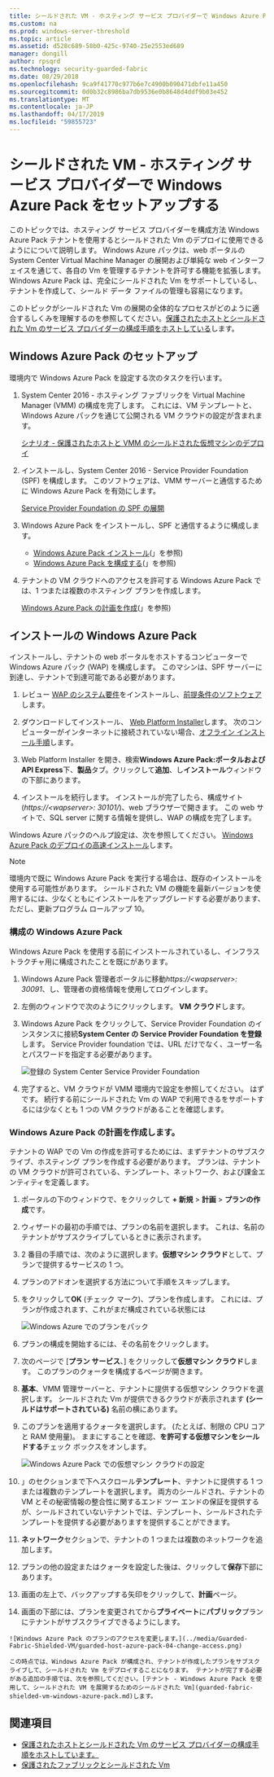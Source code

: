 ```yaml
---
title: シールドされた VM - ホスティング サービス プロバイダーで Windows Azure Pack をセットアップする
ms.custom: na
ms.prod: windows-server-threshold
ms.topic: article
ms.assetid: d528c689-58b0-425c-9740-25e2553ed689
manager: dongill
author: rpsqrd
ms.technology: security-guarded-fabric
ms.date: 08/29/2018
ms.openlocfilehash: 9ca9f41770c977b6e7c4900b090471dbfe11a450
ms.sourcegitcommit: 0d0b32c8986ba7db9536e0b8648d4ddf9b03e452
ms.translationtype: MT
ms.contentlocale: ja-JP
ms.lasthandoff: 04/17/2019
ms.locfileid: "59855723"
---
```

# <a name="shielded-vms---hosting-service-provider-sets-up-windows-azure-pack"></a>シールドされた VM - ホスティング サービス プロバイダーで Windows Azure Pack をセットアップする

このトピックでは、ホスティング サービス プロバイダーを構成方法 Windows Azure Pack テナントを使用するとシールドされた Vm のデプロイに使用できるようにについて説明します。 Windows Azure パックは、web ポータルの System Center Virtual Machine Manager の展開および単純な web インターフェイスを通じて、各自の Vm を管理するテナントを許可する機能を拡張します。 Windows Azure Pack は、完全にシールドされた Vm をサポートしているし、テナントを作成して、シールド データ ファイルの管理も容易になります。

このトピックがシールドされた Vm の展開の全体的なプロセスがどのように適合するしくみを理解するのを参照してください。[保護されたホストとシールドされた Vm のサービス プロバイダーの構成手順をホストしている](guarded-fabric-configuration-scenarios-for-shielded-vms-overview.md)します。

## <a name="setting-up-windows-azure-pack"></a>Windows Azure Pack のセットアップ

環境内で Windows Azure Pack を設定する次のタスクを行います。

1. System Center 2016 - ホスティング ファブリックを Virtual Machine Manager (VMM) の構成を完了します。 これには、VM テンプレートと、Windows Azure パックを通じて公開される VM クラウドの設定が含まれます。

    [シナリオ - 保護されたホストと VMM のシールドされた仮想マシンのデプロイ](https://technet.microsoft.com/system-center-docs/vmm/scenario/guarded-overview)

2. インストールし、System Center 2016 - Service Provider Foundation (SPF) を構成します。 このソフトウェアは、VMM サーバーと通信するために Windows Azure Pack を有効にします。

    [Service Provider Foundation の SPF の展開](https://technet.microsoft.com/system-center-docs/spf/deploy/deploy-spf)

3. Windows Azure Pack をインストールし、SPF と通信するように構成します。

    - [Windows Azure Pack インストール](#install-windows-azure-pack)(」を参照)
    - [Windows Azure Pack を構成する](#configure-windows-azure-pack)(」を参照)

4. テナントの VM クラウドへのアクセスを許可する Windows Azure Pack では、1 つまたは複数のホスティング プランを作成します。

    [Windows Azure Pack の計画を作成](#create-a-plan-in-windows-azure-pack)(」を参照)

## <a name="install-windows-azure-pack"></a>インストールの Windows Azure Pack

インストールし、テナントの web ポータルをホストするコンピューターで Windows Azure パック (WAP) を構成します。 このマシンは、SPF サーバーに到達し、テナントで到達可能である必要があります。

1.  レビュー [WAP のシステム要件](https://technet.microsoft.com/library/dn296442.aspx)をインストールし、[前提条件のソフトウェア](https://technet.microsoft.com/library/dn469335.aspx)します。

2.  ダウンロードしてインストール、 [Web Platform Installer](https://www.microsoft.com/web/downloads/platform.aspx)します。 次のコンピューターがインターネットに接続されていない場合、[オフライン インストール手順](http://www.iis.net/learn/install/web-platform-installer/web-platform-installer-v4-command-line-webpicmdexe-rtw-release)します。

3.  Web Platform Installer を開き、検索**Windows Azure Pack:ポータルおよび API Express**下、**製品**タブ。クリックして**追加**、し**インストール**ウィンドウの下部にあります。

4.  インストールを続行します。 インストールが完了したら、構成サイト (*https://&lt;wapserver&gt;: 30101/*)、web ブラウザーで開きます。 この web サイトで、SQL server に関する情報を提供し、WAP の構成を完了します。

Windows Azure パックのヘルプ設定は、次を参照してください。 [Windows Azure Pack のデプロイの高速インストール](https://technet.microsoft.com/dn296439.aspx)します。

> [!NOTE]
> 環境内で既に Windows Azure Pack を実行する場合は、既存のインストールを使用する可能性があります。 シールドされた VM の機能を最新バージョンを使用するには、少なくともにインストールをアップグレードする必要があります、ただし、更新プログラム ロールアップ 10。

### <a name="configure-windows-azure-pack"></a>構成の Windows Azure Pack

Windows Azure Pack を使用する前にインストールされているし、インフラストラクチャ用に構成されたことを既にがあります。

1.  Windows Azure Pack 管理者ポータルに移動*https://&lt;wapserver&gt;: 30091*、し、管理者の資格情報を使用してログインします。

2.  左側のウィンドウで次のようにクリックします。 **VM クラウド**します。

3.  Windows Azure Pack をクリックして、Service Provider Foundation のインスタンスに接続**System Center の Service Provider Foundation を登録**します。 Service Provider foundation では、URL だけでなく、ユーザー名とパスワードを指定する必要があります。

    ![登録の System Center Service Provider Foundation](../media/Guarded-Fabric-Shielded-VM/guarded-host-azure-pack-01-register-spf.png)

4.  完了すると、VM クラウドが VMM 環境内で設定を参照してください。 はずです。 続行する前にシールドされた Vm の WAP で利用できるをサポートするには少なくとも 1 つの VM クラウドがあることを確認します。

### <a name="create-a-plan-in-windows-azure-pack"></a>Windows Azure Pack の計画を作成します。

テナントの WAP での Vm の作成を許可するためには、まずテナントのサブスクライブ、ホスティング プランを作成する必要があります。 プランは、テナントの VM クラウドが許可されている、テンプレート、ネットワーク、および課金エンティティを定義します。

1.  ポータルの下のウィンドウで、をクリックして **+ 新規** &gt; **計画** &gt; **プランの作成**です。

2.  ウィザードの最初の手順では、プランの名前を選択します。 これは、名前のテナントがサブスクライブしているときに表示されます。

3.  2 番目の手順では、次のように選択します。**仮想マシン クラウド**として、プランで提供するサービスの 1 つ。

4.  プランのアドオンを選択する方法について手順をスキップします。

5.  をクリックして**OK** (チェック マーク)、プランを作成します。 これには、プランが作成されます、これがまだ構成されている状態には

    ![Windows Azure でのプランをパック](../media/Guarded-Fabric-Shielded-VM/guarded-host-azure-pack-02-create-plan.png)

6.  プランの構成を開始するには、その名前をクリックします。

7.  次のページで [**プラン サービス**、] をクリックして**仮想マシン クラウド**します。 このプランのクォータを構成するページが開きます。

8.  **基本**、VMM 管理サーバーと、テナントに提供する仮想マシン クラウドを選択します。 シールドされた Vm が提供できるクラウドが表示されます **(シールドはサポートされている)** 名前の横にあります。

9.  このプランを適用するクォータを選択します。 (たとえば、制限の CPU コアと RAM 使用量)。 ままにすることを確認、**を許可する仮想マシンをシールドする**チェック ボックスをオンします。

    ![Windows Azure Pack での仮想マシン クラウドの設定](../media/Guarded-Fabric-Shielded-VM/guarded-host-azure-pack-03-virtual-machine-clouds.png)
    
10.  」のセクションまで下へスクロール**テンプレート**、テナントに提供する 1 つまたは複数のテンプレートを選択します。 両方のシールドされ、テナントの VM とその秘密情報の整合性に関するエンド ツー エンドの保証を提供するが、シールドされていないテナントでは、テンプレート、シールドされたテンプレートを提供する必要がありますを提供することができます。

11.  **ネットワーク**セクションで、テナントの 1 つまたは複数のネットワークを追加します。

12.  プランの他の設定またはクォータを設定した後は、クリックして**保存**下部にあります。

13.  画面の左上で、バックアップする矢印をクリックして、**計画**ページ。

14.  画面の下部には、プランを変更されてから**プライベート**に**パブリック**プランにテナントがサブスクライブできるようにします。

    ![Windows Azure Pack のプランのアクセスを変更します。](../media/Guarded-Fabric-Shielded-VM/guarded-host-azure-pack-04-change-access.png)

    この時点では、Windows Azure Pack が構成され、テナントが作成したプランをサブスクライブして、シールドされた Vm をデプロイすることになります。 テナントが完了する必要がある追加の手順では、次を参照してください。[テナント - Windows Azure Pack を使用して、シールドされた VM を展開するためのシールドされた Vm](guarded-fabric-shielded-vm-windows-azure-pack.md)します。

## <a name="see-also"></a>関連項目

- [保護されたホストとシールドされた Vm のサービス プロバイダーの構成手順をホストしています。](guarded-fabric-configuration-scenarios-for-shielded-vms-overview.md)
- [保護されたファブリックとシールドされた Vm](guarded-fabric-and-shielded-vms-top-node.md)
